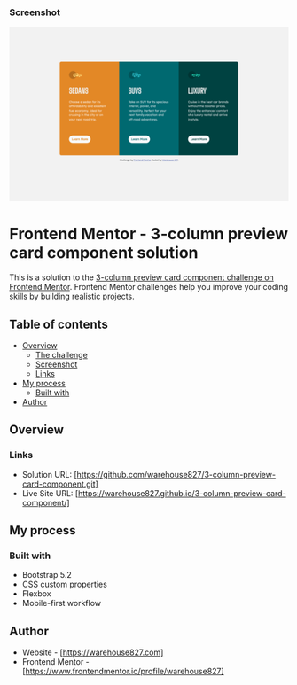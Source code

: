 ### Screenshot
![](screenshots/3-column-preview-card-component--warehouse-827--screenshot.png)

# Frontend Mentor - 3-column preview card component solution

This is a solution to the [3-column preview card component challenge on Frontend Mentor](https://www.frontendmentor.io/challenges/3column-preview-card-component-pH92eAR2-). Frontend Mentor challenges help you improve your coding skills by building realistic projects. 

## Table of contents

- [Overview](#overview)
  - [The challenge](#the-challenge)
  - [Screenshot](#screenshot)
  - [Links](#links)
- [My process](#my-process)
  - [Built with](#built-with)
- [Author](#author)


## Overview

### Links

- Solution URL: [https://github.com/warehouse827/3-column-preview-card-component.git]
- Live Site URL: [https://warehouse827.github.io/3-column-preview-card-component/]

## My process

### Built with

- Bootstrap 5.2
- CSS custom properties
- Flexbox
- Mobile-first workflow

## Author

- Website - [https://warehouse827.com]
- Frontend Mentor - [https://www.frontendmentor.io/profile/warehouse827]
